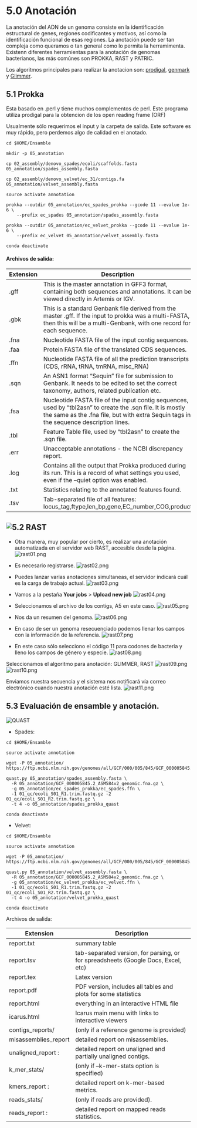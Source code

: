 # 5.0 Anotación

La anotación del ADN de un genoma consiste en la identificación estructural de genes, regiones codificantes y motivos, así como la identificación funcional de esas regiones. La anotación puede ser tan compleja como queramos o tan general como lo permita la herramimenta. 
Existenn diferentes herramientas para la anotación de genomas bacterianos, las más comúnes son PROKKA, RAST y PATRIC.

Los algoritmos principales para realizar la anotacion son: [prodigal](https://github.com/hyattpd/Prodigal), [genmark](http://exon.gatech.edu/GeneMark/) y 
[Glimmer](http://ccb.jhu.edu/software/glimmer/index.shtml).


## 5.1 Prokka

Esta basado en .perl y tiene muchos complementos de perl.
Este programa utiliza prodigal para la obtencion de los open reading frame (ORF)

Usualmente sólo requerimos el input y la carpeta de salida. Este software es muy rápido, pero perdemos algo de calidad en el anotado.


```
cd $HOME/Ensamble

mkdir -p 05_annotation

cp 02_assembly/denovo_spades/ecoli/scaffolds.fasta 05_annotation/spades_assembly.fasta

cp 02_assembly/denovo_velvet/ec_31/contigs.fa 05_annotation/velvet_assembly.fasta

source activate annotation

prokka --outdir 05_annotation/ec_spades_prokka --gcode 11 --evalue 1e-6 \
    --prefix ec_spades 05_annotation/spades_assembly.fasta

prokka --outdir 05_annotation/ec_velvet_prokka --gcode 11 --evalue 1e-6 \
    --prefix ec_velvet 05_annotation/velvet_assembly.fasta

conda deactivate
```

#### Archivos de salida:

|Extension | Description |
| --- | --- |
|.gff	| This is the master annotation in GFF3 format, containing both sequences and annotations. It can be viewed directly in Artemis or IGV. |
|.gbk	| This is a standard Genbank file derived from the master .gff. If the input to prokka was a multi-FASTA, then this will be a multi-Genbank, with one record for each sequence. |
|.fna |	Nucleotide FASTA file of the input contig sequences. |
|.faa	| Protein FASTA file of the translated CDS sequences. |
|.ffn	| Nucleotide FASTA file of all the prediction transcripts (CDS, rRNA, tRNA, tmRNA, misc_RNA) |
|.sqn	| An ASN1 format “Sequin” file for submission to Genbank. It needs to be edited to set the correct taxonomy, authors, related publication etc. |
|.fsa	| Nucleotide FASTA file of the input contig sequences, used by “tbl2asn” to create the .sqn file. It is mostly the same as the .fna file, but with extra Sequin tags in the sequence description lines. |
|.tbl	| Feature Table file, used by “tbl2asn” to create the .sqn file. |
|.err	| Unacceptable annotations - the NCBI discrepancy report. |
|.log	| Contains all the output that Prokka produced during its run. This is a record of what settings you used, even if the –quiet option was enabled. |
|.txt	| Statistics relating to the annotated features found. |
|.tsv	| Tab-separated file of all features: locus_tag,ftype,len_bp,gene,EC_number,COG,product |

## ![5.2 RAST](http://rast.nmpdr.org/])

+ Otra manera, muy popular por cierto, es realizar una anotación automatizada en el servidor web RAST,
accesible desde la página.
![rast01.png](rast01.png)

+ Es necesario registrarse.
![rast02.png](rast02.png)

+ Puedes lanzar varias anotaciones simultaneas, el servidor indicará cuál es la carga de trabajo actual.
![rast03.png](rast03.png)

+ Vamos a la pestaña **Your jobs** > **Upload new job**
![rast04.png](rast04.png)

+ Seleccionamos el archivo de los contigs, A5 en este caso.
![rast05.png](rast05.png)

+ Nos da un resumen del genoma.
![rast06.png](rast06.png)

+ En caso de ser un genoma resecuenciado podemos llenar los campos con la información de la referencia.
![rast07.png](rast07.png)

+ En este caso sólo selecciono el código 11 para codones de bacteria y lleno los campos de género y especie.
![rast08.png](rast08.png)

Seleccionamos el algoritmo para anotación: GLIMMER, RAST
![rast09.png](rast09.png)
![rast10.png](rast10.png)

Enviamos nuestra secuencia y el sistema nos notificará vía correo electrónico cuando nuestra anotación esté lista.
![rast11.png](rast11.png)

## 5.3 Evaluación de ensamble y anotación.

![QUAST](http://quast.sourceforge.net/)

+ Spades:

```
cd $HOME/Ensamble

source activate annotation

wget -P 05_annotation/ https://ftp.ncbi.nlm.nih.gov/genomes/all/GCF/000/005/845/GCF_000005845.2_ASM584v2/GCF_000005845.2_ASM584v2_genomic.fna.gz

quast.py 05_annotation/spades_assembly.fasta \
  -R 05_annotation/GCF_000005845.2_ASM584v2_genomic.fna.gz \
  -g 05_annotation/ec_spades_prokka/ec_spades.ffn \
  -1 01_qc/ecoli_S01_R1.trim.fastq.gz -2 01_qc/ecoli_S01_R2.trim.fastq.gz \
  -t 4 -o 05_annotation/spades_prokka_quast

conda deactivate
```

+ Velvet:

```
cd $HOME/Ensamble

source activate annotation

wget -P 05_annotation/ https://ftp.ncbi.nlm.nih.gov/genomes/all/GCF/000/005/845/GCF_000005845.2_ASM584v2/GCF_000005845.2_ASM584v2_genomic.fna.gz

quast.py 05_annotation/velvet_assembly.fasta \
  -R 05_annotation/GCF_000005845.2_ASM584v2_genomic.fna.gz \
  -g 05_annotation/ec_velvet_prokka/ec_velvet.ffn \
  -1 01_qc/ecoli_S01_R1.trim.fastq.gz -2 01_qc/ecoli_S01_R2.trim.fastq.gz \
  -t 4 -o 05_annotation/velvet_prokka_quast

conda deactivate
```

Archivos de salida:

|Extension |	Description |
| --- | --- |
|report.txt |	summary table |
|report.tsv	|tab-separated version, for parsing, or for spreadsheets (Google Docs, Excel, etc) |
|report.tex	|Latex version |
|report.pdf	|PDF version, includes all tables and plots for some statistics |
|report.html |	everything in an interactive HTML file |
|icarus.html |	Icarus main menu with links to interactive viewers |
|contigs_reports/ |	(only if a reference genome is provided) |
|misassemblies_report |	detailed report on misassemblies. |
|unaligned_report :	| detailed report on unaligned and partially unaligned contigs. |
|k_mer_stats/	| (only if –k-mer-stats option is specified) |
|kmers_report : | 	detailed report on k-mer-based metrics. |
|reads_stats/	| (only if reads are provided). |
|reads_report :	| detailed report on mapped reads statistics. |
